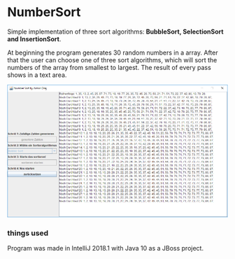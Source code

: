 # NumberSort
Simple implementation of three sort algorithms: **BubbleSort, SelectionSort and InsertionSort**. 

At beginning the program generates 30 random numbers in a array. After that the user can choose one of three sort algorithms, which
will sort the numbers of the array from smallest to largest. The result of every pass shows in a text area.

![Image](https://github.com/Armin2208/NumberSort/blob/master/screenshot.PNG)

### things used
Program was made in IntelliJ 2018.1 with Java 10 as a JBoss project.
